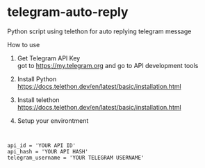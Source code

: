 # telegram-auto-reply
Python script using telethon for auto replying telegram message

How to use 

1. Get Telegram API Key<br/>
 got to https://my.telegram.org and go to API development tools
 
2. Install Python<br/>
https://docs.telethon.dev/en/latest/basic/installation.html

3. Install telethon<br/>
https://docs.telethon.dev/en/latest/basic/installation.html

4. Setup your environtment<br/>

<pre><code>

api_id = 'YOUR API ID'
api_hash = 'YOUR API HASH'
telegram_username = 'YOUR TELEGRAM USERNAME'

</code></pre>
